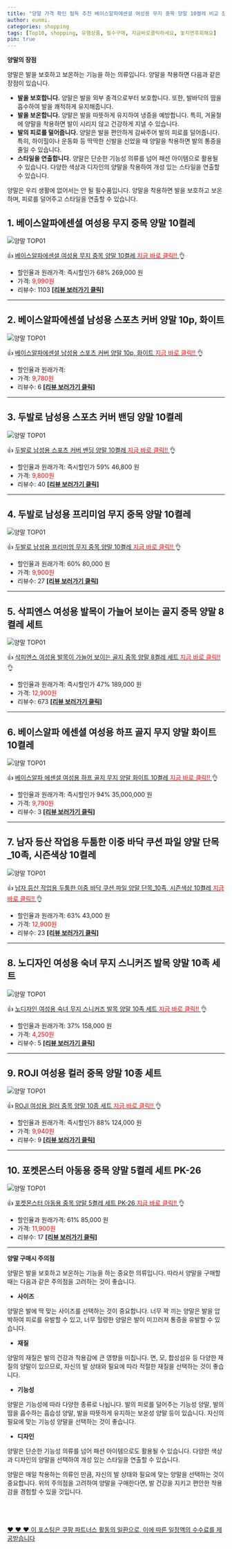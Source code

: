 ```yaml
---
title: "양말 가격 확인 필독 추천 베이스알파에센셜 여성용 무지 중목 양말 10켤레 비교 장점 구매가이드"
author: eunmi.
categories: shopping
tags: [Top10, shopping, 유행상품, 필수구매, 지금바로클릭하세요, 놓치면후회해요]
pin: true
---
```

**양말의 장점**

양말은 발을 보호하고 보온하는 기능을 하는 의류입니다. 양말을 착용하면 다음과 같은 장점이 있습니다.

* **발을 보호합니다.** 양말은 발을 외부 충격으로부터 보호합니다. 또한, 발바닥의 땀을 흡수하여 발을 쾌적하게 유지해줍니다.
* **발을 보온합니다.** 양말은 발을 따뜻하게 유지하여 냉증을 예방합니다. 특히, 겨울철에 양말을 착용하면 발이 시리지 않고 건강하게 지낼 수 있습니다.
* **발의 피로를 덜어줍니다.** 양말은 발을 편안하게 감싸주어 발의 피로를 덜어줍니다. 특히, 하이힐이나 운동화 등 딱딱한 신발을 신었을 때 양말을 착용하면 발의 통증을 줄일 수 있습니다.
* **스타일을 연출합니다.** 양말은 단순한 기능성 의류를 넘어 패션 아이템으로 활용될 수 있습니다. 다양한 색상과 디자인의 양말을 착용하여 개성 있는 스타일을 연출할 수 있습니다.

양말은 우리 생활에 없어서는 안 될 필수품입니다. 양말을 착용하면 발을 보호하고 보온하며, 피로를 덜어주고 스타일을 연출할 수 있습니다.

   

## 1. 베이스알파에센셜 여성용 무지 중목 양말 10켤레

![양말 TOP01](https://thumbnail9.coupangcdn.com/thumbnails/remote/230x230ex/image/retail/images/1210191000741428-e47ea6a5-6789-4323-9d18-7f156eaebe1b.JPG)


👍 [베이스알파에센셜 여성용 무지 중목 양말 10켤레 <font color=red> 지금 바로 클릭!! </font> ](https://link.coupang.com/re/AFFSDP?lptag=AF3617701&subid=GithubCoopas&pageKey=1806346903&traceid=V0-153&itemId=3073576081&vendorItemId=71061481481) 👌 


- 할인율과 원래가격: 즉시할인가 68%  269,000   원
- 가격: <span style='color:red'>9,990원</span>
- 리뷰수: 1103  [**[리뷰 보러가기 클릭]**](https://link.coupang.com/re/AFFSDP?lptag=AF3617701&subid=GithubCoopas&pageKey=1806346903&traceid=V0-153&itemId=3073576081&vendorItemId=71061481481)

---


   

## 2. 베이스알파에센셜 남성용 스포츠 커버 양말 10p, 화이트

![양말 TOP01](https://thumbnail8.coupangcdn.com/thumbnails/remote/230x230ex/image/retail/images/5828637879199-c5743b1f-0c28-45a2-bdc6-2b3f3b4f1085.jpg)


👍 [베이스알파에센셜 남성용 스포츠 커버 양말 10p, 화이트 <font color=red> 지금 바로 클릭!! </font> ](https://link.coupang.com/re/AFFSDP?lptag=AF3617701&subid=GithubCoopas&pageKey=234431816&traceid=V0-153&itemId=744532237&vendorItemId=4879296392) 👌 


- 할인율과 원래가격: 
- 가격: <span style='color:red'>9,780원</span>
- 리뷰수: 6  [**[리뷰 보러가기 클릭]**](https://link.coupang.com/re/AFFSDP?lptag=AF3617701&subid=GithubCoopas&pageKey=234431816&traceid=V0-153&itemId=744532237&vendorItemId=4879296392)

---


   

## 3. 두발로 남성용 스포츠 커버 밴딩 양말 10켤레

![양말 TOP01](https://thumbnail8.coupangcdn.com/thumbnails/remote/230x230ex/image/retail/images/1757067898399982-c150c742-e406-4f93-9e93-5e9bc97735ca.jpg)


👍 [두발로 남성용 스포츠 커버 밴딩 양말 10켤레 <font color=red> 지금 바로 클릭!! </font> ](https://link.coupang.com/re/AFFSDP?lptag=AF3617701&subid=GithubCoopas&pageKey=113166354&traceid=V0-153&itemId=339960370&vendorItemId=3834380496) 👌 


- 할인율과 원래가격: 즉시할인가 59%  46,800   원
- 가격: <span style='color:red'>9,800원</span>
- 리뷰수: 40  [**[리뷰 보러가기 클릭]**](https://link.coupang.com/re/AFFSDP?lptag=AF3617701&subid=GithubCoopas&pageKey=113166354&traceid=V0-153&itemId=339960370&vendorItemId=3834380496)

---


   

## 4. 두발로 남성용 프리미엄 무지 중목 양말 10켤레

![양말 TOP01](https://thumbnail8.coupangcdn.com/thumbnails/remote/230x230ex/image/retail/images/3646639073713897-1a467828-6faf-410e-b97a-68d0d2839b9f.jpg)


👍 [두발로 남성용 프리미엄 무지 중목 양말 10켤레 <font color=red> 지금 바로 클릭!! </font> ](https://link.coupang.com/re/AFFSDP?lptag=AF3617701&subid=GithubCoopas&pageKey=247093177&traceid=V0-153&itemId=782617593&vendorItemId=4981519192) 👌 


- 할인율과 원래가격: 60%  80,000   원
- 가격: <span style='color:red'>9,900원</span>
- 리뷰수: 27  [**[리뷰 보러가기 클릭]**](https://link.coupang.com/re/AFFSDP?lptag=AF3617701&subid=GithubCoopas&pageKey=247093177&traceid=V0-153&itemId=782617593&vendorItemId=4981519192)

---


   

## 5. 삭피엔스 여성용 발목이 가늘어 보이는 골지 중목 양말 8켤레 세트

![양말 TOP01](https://thumbnail9.coupangcdn.com/thumbnails/remote/230x230ex/image/retail/images/113038713351100-8772c96f-83dd-40e4-aca9-9ba48e5ac138.jpg)


👍 [삭피엔스 여성용 발목이 가늘어 보이는 골지 중목 양말 8켤레 세트 <font color=red> 지금 바로 클릭!! </font> ](https://link.coupang.com/re/AFFSDP?lptag=AF3617701&subid=GithubCoopas&pageKey=2269709378&traceid=V0-153&itemId=3892163123&vendorItemId=71876782039) 👌 


- 할인율과 원래가격: 즉시할인가 47%  189,000   원
- 가격: <span style='color:red'>12,900원</span>
- 리뷰수: 673  [**[리뷰 보러가기 클릭]**](https://link.coupang.com/re/AFFSDP?lptag=AF3617701&subid=GithubCoopas&pageKey=2269709378&traceid=V0-153&itemId=3892163123&vendorItemId=71876782039)

---


   

## 6. 베이스알파 에센셜 여성용 하프 골지 무지 양말 화이트 10켤레

![양말 TOP01](https://thumbnail8.coupangcdn.com/thumbnails/remote/230x230ex/image/retail/images/5941995338331-b1ab3a85-d040-48f1-8edd-32be91fda043.jpg)


👍 [베이스알파 에센셜 여성용 하프 골지 무지 양말 화이트 10켤레 <font color=red> 지금 바로 클릭!! </font> ](https://link.coupang.com/re/AFFSDP?lptag=AF3617701&subid=GithubCoopas&pageKey=322623848&traceid=V0-153&itemId=1033411744&vendorItemId=5483589084) 👌 


- 할인율과 원래가격: 즉시할인가 94%  35,000,000   원
- 가격: <span style='color:red'>9,790원</span>
- 리뷰수: 3  [**[리뷰 보러가기 클릭]**](https://link.coupang.com/re/AFFSDP?lptag=AF3617701&subid=GithubCoopas&pageKey=322623848&traceid=V0-153&itemId=1033411744&vendorItemId=5483589084)

---


   

## 7. 남자 등산 작업용 두툼한 이중 바닥 쿠션 파일 양말 단목_10족, 시즌색상 10켤레

![양말 TOP01](https://thumbnail7.coupangcdn.com/thumbnails/remote/230x230ex/image/vendor_inventory/6b15/d0ad37d3fbed20e012cba63d769bbc6534270215285091a03ffff905715b.jpg)


👍 [남자 등산 작업용 두툼한 이중 바닥 쿠션 파일 양말 단목_10족, 시즌색상 10켤레 <font color=red> 지금 바로 클릭!! </font> ](https://link.coupang.com/re/AFFSDP?lptag=AF3617701&subid=GithubCoopas&pageKey=2311185971&traceid=V0-153&itemId=3986146786&vendorItemId=71970454921) 👌 


- 할인율과 원래가격: 63%  43,000   원
- 가격: <span style='color:red'>12,900원</span>
- 리뷰수: 23  [**[리뷰 보러가기 클릭]**](https://link.coupang.com/re/AFFSDP?lptag=AF3617701&subid=GithubCoopas&pageKey=2311185971&traceid=V0-153&itemId=3986146786&vendorItemId=71970454921)

---


   

## 8. 노디자인 여성용 숙녀 무지 스니커즈 발목 양말 10족 세트

![양말 TOP01](https://thumbnail10.coupangcdn.com/thumbnails/remote/230x230ex/image/retail/images/4542199109182273-86586f42-048b-4707-8335-12e93ec1de0a.jpg)


👍 [노디자인 여성용 숙녀 무지 스니커즈 발목 양말 10족 세트 <font color=red> 지금 바로 클릭!! </font> ](https://link.coupang.com/re/AFFSDP?lptag=AF3617701&subid=GithubCoopas&pageKey=253169515&traceid=V0-153&itemId=796832037&vendorItemId=5023375265) 👌 


- 할인율과 원래가격: 37%  158,000   원
- 가격: <span style='color:red'>4,250원</span>
- 리뷰수: 5  [**[리뷰 보러가기 클릭]**](https://link.coupang.com/re/AFFSDP?lptag=AF3617701&subid=GithubCoopas&pageKey=253169515&traceid=V0-153&itemId=796832037&vendorItemId=5023375265)

---


   

## 9. ROJI 여성용 컬러 중목 양말 10종 세트

![양말 TOP01](https://thumbnail6.coupangcdn.com/thumbnails/remote/230x230ex/image/retail/images/380040094942786-46c8f83d-5844-45d3-b75a-e5ef5df24827.jpg)


👍 [ROJI 여성용 컬러 중목 양말 10종 세트 <font color=red> 지금 바로 클릭!! </font> ](https://link.coupang.com/re/AFFSDP?lptag=AF3617701&subid=GithubCoopas&pageKey=6036627254&traceid=V0-153&itemId=11023603539&vendorItemId=80744031468) 👌 


- 할인율과 원래가격: 즉시할인가 88%  124,000   원
- 가격: <span style='color:red'>9,940원</span>
- 리뷰수: 9  [**[리뷰 보러가기 클릭]**](https://link.coupang.com/re/AFFSDP?lptag=AF3617701&subid=GithubCoopas&pageKey=6036627254&traceid=V0-153&itemId=11023603539&vendorItemId=80744031468)

---


   

## 10. 포켓몬스터 아동용 중목 양말 5켤레 세트 PK-26

![양말 TOP01](https://thumbnail6.coupangcdn.com/thumbnails/remote/230x230ex/image/rs_quotation_api/a7m0adn2/34069d95caff473a851d91e2bbaaf94f.jpg)


👍 [포켓몬스터 아동용 중목 양말 5켤레 세트 PK-26 <font color=red> 지금 바로 클릭!! </font> ](https://link.coupang.com/re/AFFSDP?lptag=AF3617701&subid=GithubCoopas&pageKey=7593089400&traceid=V0-153&itemId=20068859468&vendorItemId=87164673781) 👌 


- 할인율과 원래가격: 61%  85,000   원
- 가격: <span style='color:red'>11,900원</span>
- 리뷰수: 17  [**[리뷰 보러가기 클릭]**](https://link.coupang.com/re/AFFSDP?lptag=AF3617701&subid=GithubCoopas&pageKey=7593089400&traceid=V0-153&itemId=20068859468&vendorItemId=87164673781)

---
**양말 구매시 주의점**

양말은 발을 보호하고 보온하는 기능을 하는 중요한 의류입니다. 따라서 양말을 구매할 때는 다음과 같은 주의점을 고려하는 것이 좋습니다.

* **사이즈**

양말은 발에 딱 맞는 사이즈를 선택하는 것이 중요합니다. 너무 꽉 끼는 양말은 발을 압박하여 피로를 유발할 수 있고, 너무 헐렁한 양말은 발이 미끄러져 통증을 유발할 수 있습니다.

* **재질**

양말의 재질은 발의 건강과 착용감에 큰 영향을 미칩니다. 면, 모, 합성섬유 등 다양한 재질의 양말이 있으므로, 자신의 발 상태와 필요에 따라 적절한 재질을 선택하는 것이 좋습니다.

* **기능성**

양말은 기능성에 따라 다양한 종류로 나뉩니다. 발의 피로를 덜어주는 기능성 양말, 발의 땀을 흡수하는 흡습성 양말, 발을 따뜻하게 유지하는 보온성 양말 등이 있습니다. 자신의 필요에 맞는 기능성 양말을 선택하는 것이 좋습니다.

* **디자인**

양말은 단순한 기능성 의류를 넘어 패션 아이템으로도 활용될 수 있습니다. 다양한 색상과 디자인의 양말을 선택하여 개성 있는 스타일을 연출할 수 있습니다.

양말은 매일 착용하는 의류인 만큼, 자신의 발 상태와 필요에 맞는 양말을 선택하는 것이 중요합니다. 위의 주의점을 고려하여 양말을 구매한다면, 발 건강을 지키고 편안한 착용감을 경험할 수 있을 것입니다.<br><br><br><br><br> [ ❤ ❤ ❤ 이 포스팅은 쿠팡 파트너스 활동의 일환으로, 이에 따른 일정액의 수수료를 제공받습니다](https://link.coupang.com/a/bcEFyh)